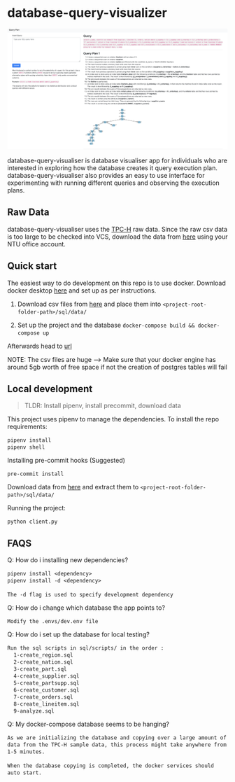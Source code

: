 # database-query-visualizer

![image](static/database_query_viz.png)

database-query-visualiser is database visualiser app for individuals who are interested in exploring how the database creates it query execution plan. database-query-visualiser also provides an easy to use interface for experimenting with running different queries and observing the execution plans.

## Raw Data

database-query-visualiser uses the [TPC-H](http://www.tpc.org/tpch/) raw data. Since the raw csv data is too large to be checked into VCS, download the data from [here](https://entuedu-my.sharepoint.com/:f:/g/personal/nlee016_e_ntu_edu_sg/Eu9asRzO8kVGkEYXAaafDbsBUCi4eUeKqyXawFfPnFoiog?e=O6jxY1) using your NTU office account.

## Quick start

The easiest way to do development on this repo is to use docker. Download docker desktop [here](https://www.docker.com/products/docker-desktop) and set up as per instructions.

1. Download csv files from [here](https://entuedu-my.sharepoint.com/:f:/g/personal/nlee016_e_ntu_edu_sg/Eu9asRzO8kVGkEYXAaafDbsBUCi4eUeKqyXawFfPnFoiog?e=O6jxY1)
   and place them into `<project-root-folder-path>/sql/data/`

2. Set up the project and the database `docker-compose build && docker-compose up`

Afterwards head to [url](http://localhost:5000/)

NOTE: The csv files are huge --> Make sure that your docker engine has around 5gb worth of free space if not the creation of postgres tables will fail

## Local development

> TLDR: Install pipenv, install precommit, download data

This project uses pipenv to manage the dependencies. To install the repo requirements:

```
pipenv install
pipenv shell
```

Installing pre-commit hooks (Suggested)

```
pre-commit install
```

Download data from [here](https://entuedu-my.sharepoint.com/:f:/g/personal/nlee016_e_ntu_edu_sg/Eu9asRzO8kVGkEYXAaafDbsBUCi4eUeKqyXawFfPnFoiog?e=O6jxY1)
and extract them to `<project-root-folder-path>/sql/data/`

Running the project:

```
python client.py
```

## FAQS

Q: How do i installing new dependencies?

```
pipenv install <dependency>
pipenv install -d <dependency>

The -d flag is used to specify development dependency
```

Q: How do i change which database the app points to?

```
Modify the .envs/dev.env file
```

Q: How do i set up the database for local testing?

```
Run the sql scripts in sql/scripts/ in the order :
  1-create_region.sql
  2-create_nation.sql
  3-create_part.sql
  4-create_supplier.sql
  5-create_partsupp.sql
  6-create_customer.sql
  7-create_orders.sql
  8-create_lineitem.sql
  9-analyze.sql
```

Q: My docker-compose database seems to be hanging?

```
As we are initializing the database and copying over a large amount of data from the TPC-H sample data, this process might take anywhere from 1-5 minutes.

When the database copying is completed, the docker services should auto start.

```
